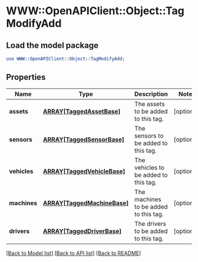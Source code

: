 # WWW::OpenAPIClient::Object::TagModifyAdd

## Load the model package
```perl
use WWW::OpenAPIClient::Object::TagModifyAdd;
```

## Properties
Name | Type | Description | Notes
------------ | ------------- | ------------- | -------------
**assets** | [**ARRAY[TaggedAssetBase]**](TaggedAssetBase.md) | The assets to be added to this tag. | [optional] 
**sensors** | [**ARRAY[TaggedSensorBase]**](TaggedSensorBase.md) | The sensors to be added to this tag. | [optional] 
**vehicles** | [**ARRAY[TaggedVehicleBase]**](TaggedVehicleBase.md) | The vehicles to be added to this tag. | [optional] 
**machines** | [**ARRAY[TaggedMachineBase]**](TaggedMachineBase.md) | The machines to be added to this tag. | [optional] 
**drivers** | [**ARRAY[TaggedDriverBase]**](TaggedDriverBase.md) | The drivers to be added to this tag. | [optional] 

[[Back to Model list]](../README.md#documentation-for-models) [[Back to API list]](../README.md#documentation-for-api-endpoints) [[Back to README]](../README.md)


